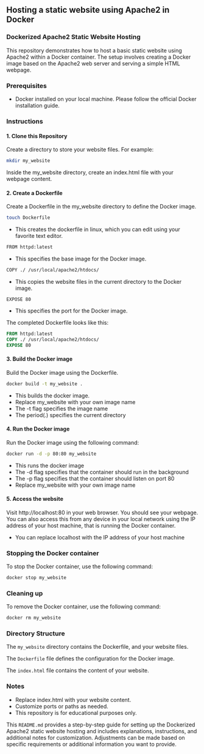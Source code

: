 ## Hosting a static website using Apache2 in Docker

### Dockerized Apache2 Static Website Hosting

This repository demonstrates how to host a basic static website using Apache2 within a Docker container. The setup involves creating a Docker image based on the Apache2 web server and serving a simple HTML webpage.

### Prerequisites

- Docker installed on your local machine. Please follow the official Docker installation guide.

### Instructions

#### 1. Clone this Repository

Create a directory to store your website files. For example:

```bash
mkdir my_website
```

Inside the my_website directory, create an index.html file with your webpage content.

#### 2. Create a Dockerfile

Create a Dockerfile in the my_website directory to define the Docker image.

```bash
touch Dockerfile
```

- This creates the dockerfile in linux, which you can edit using your favorite text editor.

```bash
FROM httpd:latest
```

- This specifies the base image for the Docker image.

```bash
COPY ./ /usr/local/apache2/htdocs/
```

- This copies the website files in the current directory to the Docker image.

```
EXPOSE 80
```

- This specifies the port for the Docker image.

The completed Dockerfile looks like this:
```dockerfile
FROM httpd:latest
COPY ./ /usr/local/apache2/htdocs/
EXPOSE 80

```

#### 3. Build the Docker image

Build the Docker image using the Dockerfile.    

```bash
docker build -t my_website .
```
- This builds the docker image.
- Replace my_website with your own image name
- The -t flag specifies the image name
- The period(.) specifies the current directory
  

#### 4. Run the Docker image

Run the Docker image using the following command:

```bash
docker run -d -p 80:80 my_website
```
- This runs the docker image
- The -d flag specifies that the container should run in the background
- The -p flag specifies that the container should listen on port 80
- Replace my_website with your own image name

#### 5. Access the website

Visit http://localhost:80 in your web browser. You should see your webpage. You can also access this from any device in your local network using the IP address of your host machine, that is running the Docker container.
- You can replace localhost with the IP address of your host machine

### Stopping the Docker container

To stop the Docker container, use the following command:

```bash
docker stop my_website
```


### Cleaning up

To remove the Docker container, use the following command:

```bash
docker rm my_website
```
### Directory Structure

The `my_website` directory contains the Dockerfile, and your website files.

The `Dockerfile` file defines the configuration for the Docker image.

The `index.html` file contains the content of your website.

### Notes
- Replace index.html with your website content.
- Customize ports or paths as needed.
- This repository is for educational purposes only.
  

This `README.md` provides a step-by-step guide for setting up the Dockerized Apache2 static website hosting and includes explanations, instructions, and additional notes for customization. Adjustments can be made based on specific requirements or additional information you want to provide.

